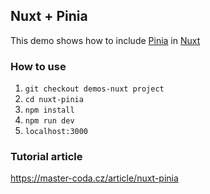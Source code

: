 ## Nuxt + Pinia
This demo shows how to include [Pinia](https://pinia.vuejs.org/) in [Nuxt](https://nuxt.com/)

### How to use
1. `git checkout demos-nuxt project`
2. `cd nuxt-pinia`
3. `npm install`
4. `npm run dev` 
5. `localhost:3000` 

### Tutorial article
https://master-coda.cz/article/nuxt-pinia
